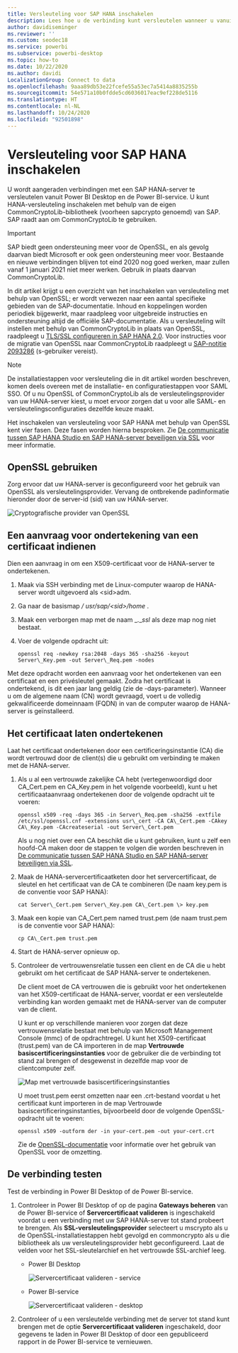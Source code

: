 ```yaml
---
title: Versleuteling voor SAP HANA inschakelen
description: Lees hoe u de verbinding kunt versleutelen wanneer u vanuit Power BI via SAML SSO verbinding maakt met een HANA-server.
author: davidiseminger
ms.reviewer: ''
ms.custom: seodec18
ms.service: powerbi
ms.subservice: powerbi-desktop
ms.topic: how-to
ms.date: 10/22/2020
ms.author: davidi
LocalizationGroup: Connect to data
ms.openlocfilehash: 9aaa89db53e22fcefe55a53ec7a5414a8835255b
ms.sourcegitcommit: 54e571a10b0fdde5cd6036017eac9ef228de5116
ms.translationtype: HT
ms.contentlocale: nl-NL
ms.lasthandoff: 10/24/2020
ms.locfileid: "92501898"
---
```

# <a name="enable-encryption-for-sap-hana"></a>Versleuteling voor SAP HANA inschakelen

U wordt aangeraden verbindingen met een SAP HANA-server te versleutelen vanuit Power BI Desktop en de Power BI-service. U kunt HANA-versleuteling inschakelen met behulp van de eigen CommonCryptoLib-bibliotheek (voorheen sapcrypto genoemd) van SAP. SAP raadt aan om CommonCryptoLib te gebruiken.

> [!IMPORTANT]
> SAP biedt geen ondersteuning meer voor de OpenSSL, en als gevolg daarvan biedt Microsoft er ook geen ondersteuning meer voor. Bestaande en nieuwe verbindingen blijven tot eind 2020 nog goed werken, maar zullen vanaf 1 januari 2021 niet meer werken. Gebruik in plaats daarvan CommonCryptoLib.

In dit artikel krijgt u een overzicht van het inschakelen van versleuteling met behulp van OpenSSL; er wordt verwezen naar een aantal specifieke gebieden van de SAP-documentatie. Inhoud en koppelingen worden periodiek bijgewerkt, maar raadpleeg voor uitgebreide instructies en ondersteuning altijd de officiële SAP-documentatie. Als u versleuteling wilt instellen met behulp van CommonCryptoLib in plaats van OpenSSL, raadpleegt u [TLS/SSL configureren in SAP HANA 2.0](https://blogs.sap.com/2018/11/13/how-to-configure-tlsssl-in-sap-hana-2.0/). Voor instructies voor de migratie van OpenSSL naar CommonCryptoLib raadpleegt u [SAP-notitie 2093286](https://launchpad.support.sap.com/#/notes/2093286) (s-gebruiker vereist).

> [!NOTE]
> De installatiestappen voor versleuteling die in dit artikel worden beschreven, komen deels overeen met de installatie- en configuratiestappen voor SAML SSO. Of u nu OpenSSL of CommonCryptoLib als de versleutelingsprovider van uw HANA-server kiest, u moet ervoor zorgen dat u voor alle SAML- en versleutelingsconfiguraties dezelfde keuze maakt.

Het inschakelen van versleuteling voor SAP HANA met behulp van OpenSSL kent vier fasen. Deze fasen worden hierna besproken.  Zie [De communicatie tussen SAP HANA Studio en SAP HANA-server beveiligen via SSL](https://blogs.sap.com/2015/09/28/securing-the-communication-between-sap-hana-studio-and-sap-hana-server-through-ssl/) voor meer informatie.

## <a name="use-openssl"></a>OpenSSL gebruiken

Zorg ervoor dat uw HANA-server is geconfigureerd voor het gebruik van OpenSSL als versleutelingsprovider. Vervang de ontbrekende padinformatie hieronder door de server-id (sid) van uw HANA-server.

![Cryptografische provider van OpenSSL](media/desktop-sap-hana-encryption/ssl-crypto-provider.png)

## <a name="create-a-certificate-signing-request"></a>Een aanvraag voor ondertekening van een certificaat indienen

Dien een aanvraag in om een X509-certificaat voor de HANA-server te ondertekenen.

1. Maak via SSH verbinding met de Linux-computer waarop de HANA-server wordt uitgevoerd als \<sid\>adm.

1. Ga naar de basismap _/_ _usr/sap/\<sid\>/home_ .

1. Maak een verborgen map met de naam _.__ssl_ als deze map nog niet bestaat.

1. Voer de volgende opdracht uit:

    ```
    openssl req -newkey rsa:2048 -days 365 -sha256 -keyout Server\_Key.pem -out Server\_Req.pem -nodes
    ```

Met deze opdracht worden een aanvraag voor het ondertekenen van een certificaat en een privésleutel gemaakt. Zodra het certificaat is ondertekend, is dit een jaar lang geldig (zie de -days-parameter). Wanneer u om de algemene naam (CN) wordt gevraagd, voert u de volledig gekwalificeerde domeinnaam (FQDN) in van de computer waarop de HANA-server is geïnstalleerd.

## <a name="get-the-certificate-signed"></a>Het certificaat laten ondertekenen

Laat het certificaat ondertekenen door een certificeringsinstantie (CA) die wordt vertrouwd door de client(s) die u gebruikt om verbinding te maken met de HANA-server.

1. Als u al een vertrouwde zakelijke CA hebt (vertegenwoordigd door CA\_Cert.pem en CA\_Key.pem in het volgende voorbeeld), kunt u het certificaataanvraag ondertekenen door de volgende opdracht uit te voeren:

    ```
    openssl x509 -req -days 365 -in Server\_Req.pem -sha256 -extfile /etc/ssl/openssl.cnf -extensions usr\_cert -CA CA\_Cert.pem -CAkey CA\_Key.pem -CAcreateserial -out Server\_Cert.pem
    ```

    Als u nog niet over een CA beschikt die u kunt gebruiken, kunt u zelf een hoofd-CA maken door de stappen te volgen die worden beschreven in [De communicatie tussen SAP HANA Studio en SAP HANA-server beveiligen via SSL](https://blogs.sap.com/2015/09/28/securing-the-communication-between-sap-hana-studio-and-sap-hana-server-through-ssl/).

1. Maak de HANA-servercertificaatketen door het servercertificaat, de sleutel en het certificaat van de CA te combineren (De naam key.pem is de conventie voor SAP HANA):

    ```
    cat Server\_Cert.pem Server\_Key.pem CA\_Cert.pem \> key.pem
    ```

1. Maak een kopie van CA\_Cert.pem named trust.pem (de naam trust.pem is de conventie voor SAP HANA):

    ```
    cp CA\_Cert.pem trust.pem
    ```

1. Start de HANA-server opnieuw op.

1. Controleer de vertrouwensrelatie tussen een client en de CA die u hebt gebruikt om het certificaat de SAP HANA-server te ondertekenen.

    De client moet de CA vertrouwen die is gebruikt voor het ondertekenen van het X509-certificaat de HANA-server, voordat er een versleutelde verbinding kan worden gemaakt met de HANA-server van de computer van de client.

    U kunt er op verschillende manieren voor zorgen dat deze vertrouwensrelatie bestaat met behulp van Microsoft Management Console (mmc) of de opdrachtregel. U kunt het X509-certificaat (trust.pem) van de CA importeren in de map **Vertrouwde basiscertificeringsinstanties** voor de gebruiker die de verbinding tot stand zal brengen of desgewenst in dezelfde map voor de clientcomputer zelf.

    ![Map met vertrouwde basiscertificeringsinstanties](media/desktop-sap-hana-encryption/trusted-root-certification.png)

    U moet trust.pem eerst omzetten naar een .crt-bestand voordat u het certificaat kunt importeren in de map Vertrouwde basiscertificeringsinstanties, bijvoorbeeld door de volgende OpenSSL-opdracht uit te voeren:

    ```
    openssl x509 -outform der -in your-cert.pem -out your-cert.crt
    ```
    
    Zie de [OpenSSL-documentatie](https://www.openssl.org/docs/man1.0.2/man3/x509.html) voor informatie over het gebruik van OpenSSL voor de omzetting.

## <a name="test-the-connection"></a>De verbinding testen

Test de verbinding in Power BI Desktop of de Power BI-service.

1. Controleer in Power BI Desktop of op de pagina **Gateways beheren** van de Power BI-service of **Servercertificaat valideren** is ingeschakeld voordat u een verbinding met uw SAP HANA-server tot stand probeert te brengen. Als **SSL-versleutelingsprovider** selecteert u mscrypto als u de OpenSSL-installatiestappen hebt gevolgd en commoncrypto als u die bibliotheek als uw versleutelingsprovider hebt geconfigureerd. Laat de velden voor het SSL-sleutelarchief en het vertrouwde SSL-archief leeg.

    - Power BI Desktop

        ![Servercertificaat valideren - service](media/desktop-sap-hana-encryption/validate-server-certificate-service.png)

    - Power BI-service

        ![Servercertificaat valideren - desktop](media/desktop-sap-hana-encryption/validate-server-certificate-desktop.png)

1. Controleer of u een versleutelde verbinding met de server tot stand kunt brengen met de optie **Servercertificaat valideren** ingeschakeld, door gegevens te laden in Power BI Desktop of door een gepubliceerd rapport in de Power BI-service te vernieuwen.
